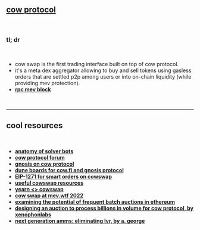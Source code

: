 
## [cow protocol](https://cow.fi/)


<br>

### tl; dr

<br>

- cow swap is the first trading interface built on top of cow protocol.
- it's a meta dex aggregator allowing to buy and sell tokens using gasless orders that are settled p2p among users or into on-chain liquidity (while providing mev protection).
- **[rpc mev block](https://mevblocker.io/#rpc)**

<br>

---

## cool resources

<br>

* **[anatomy of solver bots](https://github.com/go-outside-labs/mev-toolkit/blob/main/anatomy_of_mev_bots/bots/cow-solvers.md)**
* **[cow protocol forum](https://forum.cow.fi/)**
* **[gnosis on cow protocol](https://docs.google.com/presentation/d/1vClubmyECHzYpT7-DzU6D45bc7iNpjF1NuiEblY-8ZQ/edit#slide=id.ge33f22559c_0_580)**
* **[dune boards for cow.fi and gnosis protocol](https://forum.cow.fi/t/cow-fi-analytics/369)**
* **[EIP-1271 for smart orders on cowswap](https://www.youtube.com/watch?v=6zj0_E8JWPQ)**
* **[useful cowswap resources](https://hackmd.io/@chenm/HJqjdkjvt)**
* **[yearn <> cowswap](https://medium.com/iearn/yearn-cow-swap-371b6d7cf3b3)**
* **[cow swap at mev.wtf 2022](https://docs.google.com/presentation/d/1vClubmyECHzYpT7-DzU6D45bc7iNpjF1NuiEblY-8ZQ/edit#slide=id.ge33f22559c_0_580)**
* **[examining the potential of frequent batch auctions in ethereum](https://www.youtube.com/watch?v=qSdE4LrPjG0)**
* **[designing an auction to process billions in volume for cow protocol, by xenophonlabs](https://mirror.xyz/xenophonlabs.eth/HcvesuQdywZ6Vg7EOrG0gl9E5V1PbLoMMVeCSYgRLNY)**
* **[next generation amms: eliminating lvr, by a. george](https://www.youtube.com/watch?v=hOrDqlGcmJE)**
